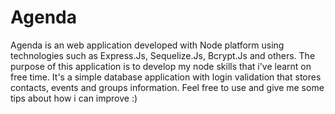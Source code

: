 # Agenda

Agenda is an web application developed with Node platform using technologies such as Express.Js, Sequelize.Js, Bcrypt.Js and others.
The purpose of this application is to develop my node skills that i've learnt on free time.
It's a simple database application with login validation that stores contacts, events and groups information.
Feel free to use and give me some tips about how i can improve :)
